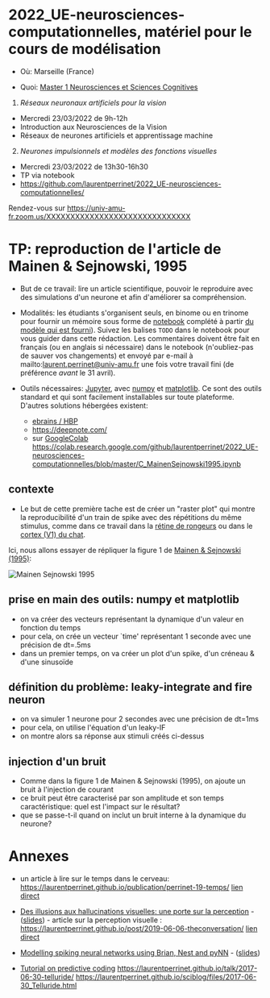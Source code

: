 # 2022_UE-neurosciences-computationnelles, matériel pour le cours de modélisation


* Où: Marseille (France)

* Quoi: [Master 1 Neurosciences et Sciences Cognitives](https://ametice.univ-amu.fr/course/view.php?id=89069)


1. _Réseaux neuronaux artificiels pour la vision_

  * Mercredi 23/03/2022 de 9h-12h
  * Introduction aux Neurosciences de la Vision
  * Réseaux de neurones artificiels et apprentissage machine

2. _Neurones impulsionnels et modèles des fonctions visuelles_
  * Mercredi 23/03/2022 de 13h30-16h30
  * TP via notebook
  * https://github.com/laurentperrinet/2022_UE-neurosciences-computationnelles/

Rendez-vous sur https://univ-amu-fr.zoom.us/XXXXXXXXXXXXXXXXXXXXXXXXXXXXXX


# TP: reproduction de l'article de Mainen & Sejnowski, 1995


* But de ce travail: lire un article scientifique, pouvoir le reproduire avec des simulations d'un neurone et afin d'améliorer sa compréhension.

* Modalités: les étudiants s'organisent seuls, en binome ou en trinome pour fournir un mémoire sous forme de [notebook](https://jupyter.org/) complété à partir [du modèle qui est fourni](https://raw.githubusercontent.com/laurentperrinet/2022_UE-neurosciences-computationnelles/master/C_MainenSejnowski1995.ipynb)). Suivez les balises `TODO` dans le notebook pour vous guider dans cette rédaction. Les commentaires doivent être fait en français (ou en anglais si nécessaire) dans le notebook (n'oubliez-pas de sauver vos changements) et envoyé par e-mail à mailto:laurent.perrinet@univ-amu.fr une fois votre travail fini (de préférence *avant* le 31 avril).

* Outils nécessaires: [Jupyter](https://jupyter.org/), avec [numpy](https://numpy.org/) et [matplotlib](https://matplotlib.org/). Ce sont des outils standard et qui sont facilement installables sur toute plateforme. D'autres solutions hébergées existent:
  * [ebrains / HBP](https://wiki.ebrains.eu/bin/view/Collabs/neuromorphic/SpiNNaker/)
  * https://deepnote.com/
  * sur  [GoogleColab](https://colab.research.google.com)  https://colab.research.google.com/github/laurentperrinet/2022_UE-neurosciences-computationnelles/blob/master/C_MainenSejnowski1995.ipynb

## contexte

* Le but de cette première tache est de créer un "raster plot" qui montre la reproducibilité d'un train de spike avec des répétitions du même stimulus, comme dans ce travail dans la [rétine de rongeurs](https://laurentperrinet.github.io/2019-04-03_a_course_on_vision_and_modelization/#/1/3) ou dans le [cortex (V1) du chat](https://laurentperrinet.github.io/2019-04-03_a_course_on_vision_and_modelization/#/1/6).

Ici, nous allons essayer de répliquer la figure 1 de [Mainen & Sejnowski (1995)](http://citeseerx.ist.psu.edu/viewdoc/download?doi=10.1.1.299.8560&rep=rep1&type=pdf):

![Mainen Sejnowski 1995](http://i.stack.imgur.com/ixnrz.png "figure 1")

## prise en main des outils: numpy et matplotlib

- on va créer des vecteurs représentant la dynamique d'un valeur en fonction du temps
- pour cela, on crée un vecteur `time' représentant 1 seconde avec une précision de dt=.5ms
- dans un premier temps, on va créer un plot d'un spike, d'un créneau & d'une sinusoïde

## définition du problème: leaky-integrate and fire neuron

- on va simuler 1 neurone pour 2 secondes avec une précision de dt=1ms
- pour cela, on utilise l'équation d'un leaky-IF
- on montre alors sa réponse aux stimuli créés ci-dessus

## injection d'un bruit

- Comme dans la figure 1 de Mainen & Sejnowski (1995), on ajoute un bruit à l'injection de courant
- ce bruit peut être caracterisé par son amplitude et son temps caractéristique: quel est l'impact sur le résultat?
- que se passe-t-il quand on inclut un bruit interne à la dynamique du neurone?

# Annexes

* un article à lire sur le temps dans le cerveau: https://laurentperrinet.github.io/publication/perrinet-19-temps/ [lien direct](https://theconversation.com/temps-et-cerveau-comment-notre-perception-nous-fait-voyager-dans-le-temps-127567)

* [Des illusions aux hallucinations visuelles: une porte sur la perception](https://laurentperrinet.github.io/talk/2019-04-18-jnlf/) - ([slides](https://laurentperrinet.github.io/2019-04-18_JNLF/)) - article sur la perception visuelle : https://laurentperrinet.github.io/post/2019-06-06-theconversation/ [lien direct](https://theconversation.com/illusions-et-hallucinations-visuelles-une-porte-sur-la-perception-117389)

* [Modelling spiking neural networks using Brian, Nest and pyNN](https://laurentperrinet.github.io/talk/2019-04-03-a-course-on-vision-and-modelization/) - ([slides](https://laurentperrinet.github.io/2019-01-14_LACONEU/))

* [Tutorial on predictive coding](https://laurentperrinet.github.io/talk/2018-03-26-cours-neuro-comp-fep/)  https://laurentperrinet.github.io/talk/2017-06-30-telluride/ https://laurentperrinet.github.io/sciblog/files/2017-06-30_Telluride.html
